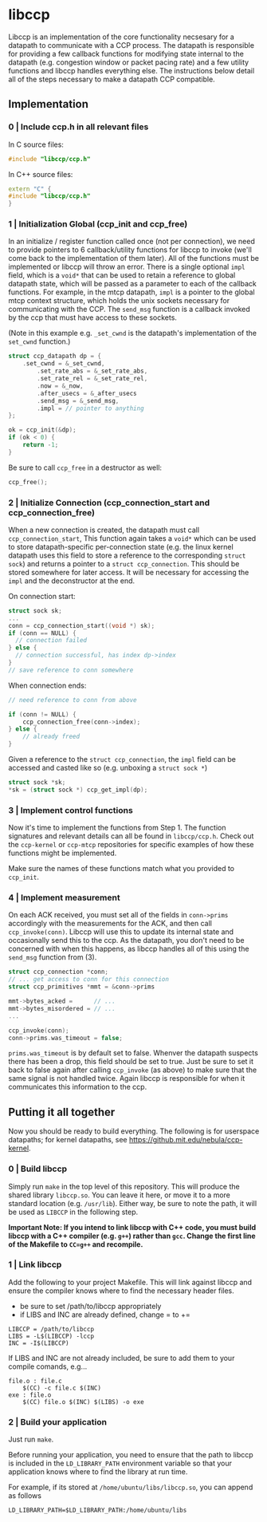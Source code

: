 # libccp

Libccp is an implementation of the core functionality necsesary for a datapath
to communicate with a CCP process. The datapath is responsible for providing 
a few callback functions for modifying state internal to the datapath
(e.g. congestion window or packet pacing rate) and a few utility functions
and libccp handles everything else. The instructions below detail all of the
steps necessary to make a datapath CCP compatible.  

## Implementation

### 0 | Include ccp.h in all relevant files

In C source files:

```C
#include "libccp/ccp.h"
```

In C++ source files:

```C++
extern "C" {
#include "libccp/ccp.h"
}
```


### 1 | Initialization Global (ccp_init and ccp_free)

In an initialize / register function called once (not per connection),
we need to provide pointers to 6 callback/utility functions for 
libccp to invoke (we'll come back to the implementation of them later).
All of the functions must be implemented or libccp will throw an error.
There is a single optional `impl` field, which is a `void*` that can be 
used to retain a reference to global datapath state, which will be passed as a
parameter to each of the callback functions. For example, in the mtcp datapath, 
`impl` is a pointer to the global mtcp context structure, which holds the unix
sockets necessary for communicating with the CCP. The `send_msg` function is a
callback invoked by the ccp that must have access to these sockets.

(Note in this example e.g. `_set_cwnd` is the datapath's implementation of the
`set_cwnd` function.)

```C
struct ccp_datapath dp = {
	.set_cwnd = &_set_cwnd,
        .set_rate_abs = &_set_rate_abs,
        .set_rate_rel = &_set_rate_rel,
        .now = &_now,
        .after_usecs = &_after_usecs
        .send_msg = &_send_msg,
        .impl = // pointer to anything
};

ok = ccp_init(&dp);
if (ok < 0) {
	return -1;
}
```

Be sure to call `ccp_free` in a destructor as well:

```C
ccp_free();
```


### 2 | Initialize Connection (ccp_connection_start and ccp_connection_free)

When a new connection is created, the datapath must call `ccp_connection_start`,
This function again takes a `void*` which can be used to store datapath-specific
per-connection state (e.g. the linux kernel datapath uses this field to store a
reference to the corresponding `struct sock`) and returns a pointer to a 
`struct ccp_connection`. This should be stored somewhere for later access. It
will be necessary for accessing the `impl` and the deconstructor at the end.

On connection start:

```C
struct sock sk;
...
conn = ccp_connection_start((void *) sk);
if (conn == NULL) {
  // connection failed
} else {
  // connection successful, has index dp->index
}
// save reference to conn somewhere

```

When connection ends:

```C
// need reference to conn from above

if (conn != NULL) {
	ccp_connection_free(conn->index);
} else {
	// already freed
}
```

Given a reference to the `struct ccp_connection`, the `impl` field can be
accessed and casted like so (e.g. unboxing a `struct sock *`)

```C
struct sock *sk;
*sk = (struct sock *) ccp_get_impl(dp);
```


### 3 | Implement control functions

Now it's time to implement the functions from Step 1. The function signatures
and relevant details can all be found in `libccp/ccp.h`. Check out the
`ccp-kernel` or `ccp-mtcp` repositories for specific examples of how these
functions might be implemented.

Make sure the names of these functions match what you provided to `ccp_init`.


### 4 | Implement measurement 

On each ACK received, you must set all of the fields in `conn->prims`
accordingly with the measurements for the ACK,
and then call `ccp_invoke(conn)`. Libccp will use this to update its internal
state and occasionally send this to the ccp. As the datapath, you don't need to
be concerned with when this happens, as libccp handles all of this using the
`send_msg` function from (3). 

```C
struct ccp_connection *conn;
// ... get access to conn for this connection
struct ccp_primitives *mmt = &conn->prims

mmt->bytes_acked =      // ...
mmt->bytes_misordered = // ... 
...

ccp_invoke(conn);
conn->prims.was_timeout = false;
```

`prims.was_timeout` is by default set to false. Whenver the datapath suspects
there has been a drop, this field should be set to true. Just be sure to set it
back to false again after calling `ccp_invoke` (as above) to make sure that the
same signal is not handled twice.
Again libccp is responsible for when it communicates this information to the ccp.



## Putting it all together

Now you should be ready to build everything. The following is for userspace datapaths; for kernel datapaths, see https://github.mit.edu/nebula/ccp-kernel.


### 0 | Build libccp

Simply run `make` in the top level of this repository.
This will produce the shared library `libccp.so`. You can leave it here, 
or move it to a more standard location (e.g. `/usr/lib`). Either way, be
sure to note the path, it will be used as `LIBCCP` in the following step.

**Important Note: If you intend to link libccp with C++ code, you must build
libccp with a C++ compiler (e.g. `g++`) rather than `gcc`. Change the first
line of the Makefile to `CC=g++` and recompile.**

### 1 | Link libccp

Add the following to your project Makefile. This will link against libccp and
ensure the compiler knows where to find the necessary header files.
* be sure to set /path/to/libccp appropriately
* if LIBS and INC are already defined, change = to +=
```
LIBCCP = /path/to/libccp
LIBS = -L$(LIBCCP) -lccp
INC = -I$(LIBCCP)
```

If LIBS and INC are not already included, be sure to add them to your compile
comands, e.g...
```
file.o : file.c
    $(CC) -c file.c $(INC)
exe : file.o
	$(CC) file.o $(INC) $(LIBS) -o exe
```


### 2 | Build your application

Just run `make`. 

Before running your application, you need to ensure that the path to libccp is
included in the `LD_LIBRARY_PATH` environment variable so that your application
knows where to find the library at run time.

For example, if its stored at `/home/ubuntu/libs/libccp.so`, you can append 
as follows
```
LD_LIBRARY_PATH=$LD_LIBRARY_PATH:/home/ubuntu/libs
```

